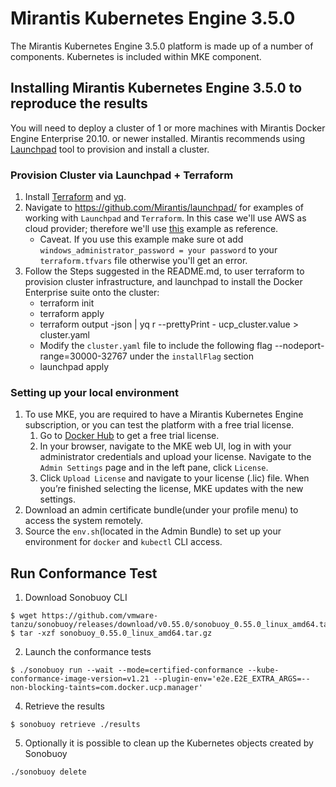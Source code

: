 # Mirantis Kubernetes Engine 3.5.0

The Mirantis Kubernetes Engine 3.5.0 platform is made up of a number of
components. Kubernetes is included within MKE component.

## Installing Mirantis Kubernetes Engine 3.5.0 to reproduce the results

You will need to deploy a cluster of 1 or more machines with Mirantis Docker Engine Enterprise 20.10. or newer installed. Mirantis recommends using [Launchpad](https://github.com/Mirantis/launchpad/) tool to provision and install a cluster.

### Provision Cluster via Launchpad + Terraform
1. Install [Terraform](https://learn.hashicorp.com/terraform/getting-started/install) and [yq](https://github.com/mikefarah/yq#install).
2. Navigate to https://github.com/Mirantis/launchpad/ for examples of working with `Launchpad` and `Terraform`. In this case we'll use AWS as cloud provider; therefore we'll use [this](https://github.com/Mirantis/launchpad/tree/master/examples/terraform/aws) example as reference.
    - Caveat. If you use this example make sure ot add `windows_administrator_password = your password` to your `terraform.tfvars` file otherwise you'll get an error.
3. Follow the Steps suggested in the README.md, to user terraform to provision cluster infrastructure, and launchpad to install the Docker Enterprise suite onto the cluster:
    - terraform init
    - terraform apply
    - terraform output -json | yq r --prettyPrint - ucp_cluster.value > cluster.yaml
    - Modify the `cluster.yaml` file to include the following flag --nodeport-range=30000-32767 under the `installFlag` section
    - launchpad apply

### Setting up your local environment
1. To use MKE, you are required to have a Mirantis Kubernetes Engine subscription, or you can test the platform with a free trial license.
    1. Go to [Docker Hub](https://hub.docker.com/editions/enterprise/docker-ee-trial/trial) to get a free trial license.
    2. In your browser, navigate to the MKE web UI, log in with your administrator credentials and upload your license. Navigate to the `Admin Settings` page and in the left pane, click `License`.
    3. Click `Upload License` and navigate to your license (.lic) file. When you’re finished selecting the license, MKE updates with the new settings.
2. Download an admin certificate bundle(under your profile menu) to access the system remotely.
3. Source the `env.sh`(located in the Admin Bundle) to set up your environment for `docker` and `kubectl` CLI access.


## Run Conformance Test

1. Download Sonobuoy CLI

```
$ wget https://github.com/vmware-tanzu/sonobuoy/releases/download/v0.55.0/sonobuoy_0.55.0_linux_amd64.tar.gz
$ tar -xzf sonobuoy_0.55.0_linux_amd64.tar.gz
```

2. Launch the conformance tests

```
$ ./sonobuoy run --wait --mode=certified-conformance --kube-conformance-image-version=v1.21 --plugin-env='e2e.E2E_EXTRA_ARGS=--non-blocking-taints=com.docker.ucp.manager'
```

4. Retrieve the results

```
$ sonobuoy retrieve ./results
```

5. Optionally it is possible to clean up the Kubernetes objects created by Sonobuoy

```
./sonobuoy delete
```
